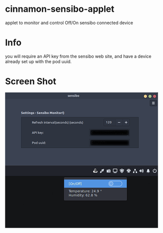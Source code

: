 # cinnamon-sensibo-applet

applet to monitor and control Off/On sensibo connected device

# Info
you will require an API key from the sensibo web site, and have a device already 
set up with the pod uuid.

# Screen Shot
![alt text](/sensibo@drunkenalcoholic/ScreenShot.png "ScrrenShot")